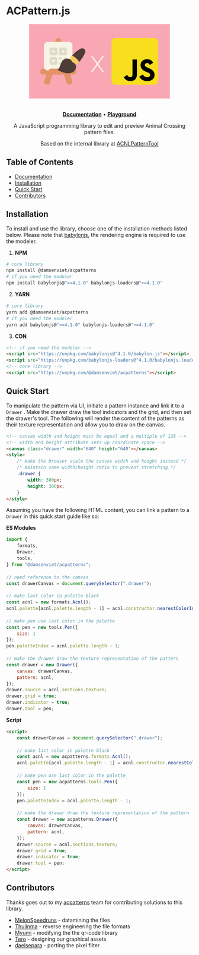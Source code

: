 # ACPattern.js

<div align="center">
   <b>
        <a href="https://damsenviet.github.io/acpatterns-js/">
            <img height="200" src="./assets/acpattern-js-banner.svg" />
        </a>
    </b>
    <br>
    <br>
    <p align="center">
        <a href="https://damsenviet.github.io/acpatterns-js/"><b>Documentation</b></a> •
        <a href="https://damsenviet.github.io/acpatterns-js/playground/"><b>Playground</b></a>
    </p>
    <p align="center">A JavaScript programming library to edit and preview Animal Crossing pattern files.</p>
    <p align="center">Based on the internal library at <a href="https://github.com/Thulinma/ACNLPatternTool/.">ACNLPatternTool</a></p>
</div>


## Table of Contents

* [Documentation](#documentation)
* [Installation](#installation)
* [Quick Start](#quick-start)
* [Contributors](#contributors)

## Installation

To install and use the library, choose one of the installation methods listed
below. Please note that [babylonjs](https://www.babylonjs.com/), the rendering
engine is required to use the modeler.

1. **NPM**

``` bash
# core library
npm install @damsenviet/acpatterns
# if you need the modeler
npm install babylonjs@">=4.1.0" babylonjs-loaders@">=4.1.0"
```

2. **YARN**

``` bash
# core library
yarn add @damsenviet/acpatterns
# if you need the modeler
yarn add babylonjs@">=4.1.0" babylonjs-loaders@">=4.1.0"
```

3. **CDN**

``` html
<!-- if you need the modeler -->
<script src="https://unpkg.com/babylonjs@^4.1.0/babylon.js"></script>
<script src="https://unpkg.com/babylonjs-loaders@^4.1.0/babylonjs.loaders.min.js"></script>
<!-- core library -->
<script src="https://unpkg.com/@damsenviet/acpatterns"></script>
```

## Quick Start

To manipulate the pattern via UI, initiate a pattern instance and link it to
a `Drawer` . Make the drawer draw the tool indicators and the grid, and then set the
drawer's tool. The following will render the content of the patterns
as their texture representation and allow you to draw on the canvas.

``` html
<!-- canvas width and height must be equal and a multiple of 128 -->
<!-- width and height attribute sets up coordinate space -->
<canvas class="drawer" width="640" height="640"></canvas>
<style>
    /* make the browser scale the canvas width and height instead */
    /* maintain same width/height ratio to prevent stretching */
    .drawer {
        width: 300px;
        height: 300px;
    }
</style>
```

Assuming you have the following HTML content, you can link a pattern to a
`Drawer` in this quick start guide like so:

**ES Modules**

``` js
import {
    formats,
    Drawer,
    tools,
} from "@damsenviet/acpatterns";

// need reference to the canvas
const drawerCanvas = document.querySelector(".drawer");

// make last color in palette black
const acnl = new formats.Acnl();
acnl.palette[acnl.palette.length - 1] = acnl.constructor.nearestColorInColorSpace("black");

// make pen use last color in the palette
const pen = new tools.Pen({
    size: 1
});
pen.paletteIndex = acnl.palette.length - 1;

// make the drawer draw the texture representation of the pattern
const drawer = new Drawer({
    canvas: drawerCanvas,
    pattern: acnl,
});
drawer.source = acnl.sections.texture;
drawer.grid = true;
drawer.indicator = true;
drawer.tool = pen;
```

**Script**

``` html
<script>
    const drawerCanvas = document.querySelector(".drawer");

    // make last color in palette black
    const acnl = new acpatterns.formats.Acnl();
    acnl.palette[acnl.palette.length - 1] = acnl.constructor.nearestColorInColorSpace("black");

    // make pen use last color in the palette
    const pen = new acpatterns.tools.Pen({
        size: 1
    });
    pen.paletteIndex = acnl.palette.length - 1;

    // make the drawer draw the texture representation of the pattern
    const drawer = new acpatterns.Drawer({
        canvas: drawerCanvas,
        pattern: acnl,
    });
    drawer.source = acnl.sections.texture;
    drawer.grid = true;
    drawer.indicator = true;
    drawer.tool = pen;
</script>
```

## Contributors

Thanks goes out to my [acpatterns](https://acpatterns.com/) team for contributing solutions to this library.

* [MelonSpeedruns](https://twitter.com/MelonSpeedruns) - datamining the files
* [Thulinma](https://github.com/Thulinma) - reverse engineering the file formats
* [Myumi](https://github.com/myumi) - modifying the the qr-code library
* [Tero](https://tero.space/) - designing our graphical assets
* [daelsepara](https://github.com/daelsepara) - porting the pixel filter
